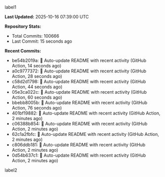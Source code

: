 
label1 
<!-- ACTIVITY_START -->
**Last Updated:** 2025-10-16 07:39:00 UTC

**Repository Stats:**
- Total Commits: 100666
- Last Commit: 15 seconds ago

**Recent Commits:**
- be54b2019a: 🤖 Auto-update README with recent activity (GitHub Action, 14 seconds ago)
- a0c9777372: 🤖 Auto-update README with recent activity (GitHub Action, 28 seconds ago)
- c58d2d1798: 🤖 Auto-update README with recent activity (GitHub Action, 44 seconds ago)
- 05e3ca022c: 🤖 Auto-update README with recent activity (GitHub Action, 60 seconds ago)
- bbebb8005b: 🤖 Auto-update README with recent activity (GitHub Action, 76 seconds ago)
- 401bf19882: 🤖 Auto-update README with recent activity (GitHub Action, 2 minutes ago)
- c06388b854: 🤖 Auto-update README with recent activity (GitHub Action, 2 minutes ago)
- 62c1a2fbfc: 🤖 Auto-update README with recent activity (GitHub Action, 2 minutes ago)
- c806ddb181: 🤖 Auto-update README with recent activity (GitHub Action, 2 minutes ago)
- 0d54b637c1: 🤖 Auto-update README with recent activity (GitHub Action, 2 minutes ago)
<!-- ACTIVITY_END -->

label2
